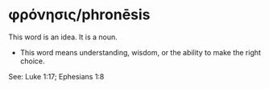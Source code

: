 # φρόνησις/phronēsis
This word is an idea. It is a noun.
* This word means understanding, wisdom, or the ability to make the right choice.

See: Luke 1:17; Ephesians 1:8

